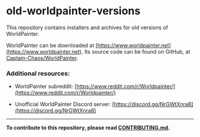 # old-worldpainter-versions

This repository contains installers and archives for old versions of WorldPainter.

WorldPainter can be downloaded at [https://www.worldpainter.net](https://www.worldpainter.net). Its source code can be found on GitHub, at [Captain-Chaos/WorldPainter](https://github.com/Captain-Chaos/WorldPainter).

### Additional resources:

- WorldPainter subreddit: [https://www.reddit.com/r/Worldpainter/](https://www.reddit.com/r/Worldpainter/)

- Unofficial WorldPainter Discord server: [https://discord.gg/NrGWtXnra8](https://discord.gg/NrGWtXnra8)

---

**To contribute to this repository, please read [CONTRIBUTING.md](https://github.com/Peregrine05/old-worldpainter-versions/blob/main/CONTRIBUTING.md).**
